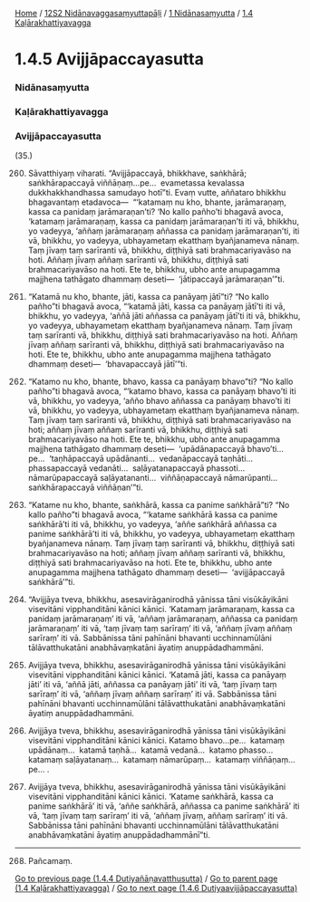 
[Home](/) / [12S2 Nidānavaggasaṃyuttapāḷi](/tipitaka/12S2.md) / [1 Nidānasaṃyutta](/tipitaka/12S2/1.md) / [1.4 Kaḷārakhattiyavagga](/tipitaka/12S2/1/1.4.md)

# 1.4.5 Avijjāpaccayasutta

### Nidānasaṃyutta

### Kaḷārakhattiyavagga

### Avijjāpaccayasutta

(35.)

260. Sāvatthiyaṃ viharati. “Avijjāpaccayā, bhikkhave, saṅkhārā; saṅkhārapaccayā viññāṇaṃ…pe…  evametassa kevalassa dukkhakkhandhassa samudayo hotī”ti. Evaṃ vutte, aññataro bhikkhu bhagavantaṃ etadavoca—  “‘katamaṃ nu kho, bhante, jarāmaraṇaṃ, kassa ca panidaṃ jarāmaraṇan’ti? ‘No kallo pañho’ti bhagavā avoca, ‘katamaṃ jarāmaraṇaṃ, kassa ca panidaṃ jarāmaraṇan’ti iti vā, bhikkhu, yo vadeyya, ‘aññaṃ jarāmaraṇaṃ aññassa ca panidaṃ jarāmaraṇan’ti, iti vā, bhikkhu, yo vadeyya, ubhayametaṃ ekatthaṃ byañjanameva nānaṃ. Taṃ jīvaṃ taṃ sarīranti vā, bhikkhu, diṭṭhiyā sati brahmacariyavāso na hoti. Aññaṃ jīvaṃ aññaṃ sarīranti vā, bhikkhu, diṭṭhiyā sati brahmacariyavāso na hoti. Ete te, bhikkhu, ubho ante anupagamma majjhena tathāgato dhammaṃ deseti—  ‘jātipaccayā jarāmaraṇan’”ti.

261. “Katamā nu kho, bhante, jāti, kassa ca panāyaṃ jātī”ti? “No kallo pañho”ti bhagavā avoca, “‘katamā jāti, kassa ca panāyaṃ jātī’ti iti vā, bhikkhu, yo vadeyya, ‘aññā jāti aññassa ca panāyaṃ jātī’ti iti vā, bhikkhu, yo vadeyya, ubhayametaṃ ekatthaṃ byañjanameva nānaṃ. Taṃ jīvaṃ taṃ sarīranti vā, bhikkhu, diṭṭhiyā sati brahmacariyavāso na hoti. Aññaṃ jīvaṃ aññaṃ sarīranti vā, bhikkhu, diṭṭhiyā sati brahmacariyavāso na hoti. Ete te, bhikkhu, ubho ante anupagamma majjhena tathāgato dhammaṃ deseti—  ‘bhavapaccayā jātī’”ti.

262. “Katamo nu kho, bhante, bhavo, kassa ca panāyaṃ bhavo”ti? “No kallo pañho”ti bhagavā avoca, “‘katamo bhavo, kassa ca panāyaṃ bhavo’ti iti vā, bhikkhu, yo vadeyya, ‘añño bhavo aññassa ca panāyaṃ bhavo’ti iti vā, bhikkhu, yo vadeyya, ubhayametaṃ ekatthaṃ byañjanameva nānaṃ. Taṃ jīvaṃ taṃ sarīranti vā, bhikkhu, diṭṭhiyā sati brahmacariyavāso na hoti; aññaṃ jīvaṃ aññaṃ sarīranti vā, bhikkhu, diṭṭhiyā sati brahmacariyavāso na hoti. Ete te, bhikkhu, ubho ante anupagamma majjhena tathāgato dhammaṃ deseti—  ‘upādānapaccayā bhavo’ti…pe…  ‘taṇhāpaccayā upādānanti…  vedanāpaccayā taṇhāti…  phassapaccayā vedanāti…  saḷāyatanapaccayā phassoti…  nāmarūpapaccayā saḷāyatananti…  viññāṇapaccayā nāmarūpanti…  saṅkhārapaccayā viññāṇan’”ti.

263. “Katame nu kho, bhante, saṅkhārā, kassa ca panime saṅkhārā”ti? “No kallo pañho”ti bhagavā avoca, “‘katame saṅkhārā kassa ca panime saṅkhārā’ti iti vā, bhikkhu, yo vadeyya, ‘aññe saṅkhārā aññassa ca panime saṅkhārā’ti iti vā, bhikkhu, yo vadeyya, ubhayametaṃ ekatthaṃ byañjanameva nānaṃ. Taṃ jīvaṃ taṃ sarīranti vā, bhikkhu, diṭṭhiyā sati brahmacariyavāso na hoti; aññaṃ jīvaṃ aññaṃ sarīranti vā, bhikkhu, diṭṭhiyā sati brahmacariyavāso na hoti. Ete te, bhikkhu, ubho ante anupagamma majjhena tathāgato dhammaṃ deseti—  ‘avijjāpaccayā saṅkhārā’”ti.

264. “Avijjāya tveva, bhikkhu, asesavirāganirodhā yānissa tāni visūkāyikāni visevitāni vipphanditāni kānici kānici. ‘Katamaṃ jarāmaraṇaṃ, kassa ca panidaṃ jarāmaraṇaṃ’ iti vā, ‘aññaṃ jarāmaraṇaṃ, aññassa ca panidaṃ jarāmaraṇaṃ’ iti vā, ‘taṃ jīvaṃ taṃ sarīraṃ’ iti vā, ‘aññaṃ jīvaṃ aññaṃ sarīraṃ’ iti vā. Sabbānissa tāni pahīnāni bhavanti ucchinnamūlāni tālāvatthukatāni anabhāvaṃkatāni āyatiṃ anuppādadhammāni.

265. Avijjāya tveva, bhikkhu, asesavirāganirodhā yānissa tāni visūkāyikāni visevitāni vipphanditāni kānici kānici. ‘Katamā jāti, kassa ca panāyaṃ jāti’ iti vā, ‘aññā jāti, aññassa ca panāyaṃ jāti’ iti vā, ‘taṃ jīvaṃ taṃ sarīraṃ’ iti vā, ‘aññaṃ jīvaṃ aññaṃ sarīraṃ’ iti vā. Sabbānissa tāni pahīnāni bhavanti ucchinnamūlāni tālāvatthukatāni anabhāvaṃkatāni āyatiṃ anuppādadhammāni.

266. Avijjāya tveva, bhikkhu, asesavirāganirodhā yānissa tāni visūkāyikāni visevitāni vipphanditāni kānici kānici. Katamo bhavo…pe…  katamaṃ upādānaṃ…  katamā taṇhā…  katamā vedanā…  katamo phasso…  katamaṃ saḷāyatanaṃ…  katamaṃ nāmarūpaṃ…  katamaṃ viññāṇaṃ…pe… .

267. Avijjāya tveva, bhikkhu, asesavirāganirodhā yānissa tāni visūkāyikāni visevitāni vipphanditāni kānici kānici. ‘Katame saṅkhārā, kassa ca panime saṅkhārā’ iti vā, ‘aññe saṅkhārā, aññassa ca panime saṅkhārā’ iti vā, ‘taṃ jīvaṃ taṃ sarīraṃ’ iti vā, ‘aññaṃ jīvaṃ, aññaṃ sarīraṃ’ iti vā. Sabbānissa tāni pahīnāni bhavanti ucchinnamūlāni tālāvatthukatāni anabhāvaṃkatāni āyatiṃ anuppādadhammānī”ti.

---

268. Pañcamaṃ.



[Go to previous page (1.4.4 Dutiyañāṇavatthusutta)](/tipitaka/12S2/1/1.4/1.4.4.md) / [Go to parent page (1.4 Kaḷārakhattiyavagga)](/tipitaka/12S2/1/1.4.md) / [Go to next page (1.4.6 Dutiyaavijjāpaccayasutta)](/tipitaka/12S2/1/1.4/1.4.6.md)


